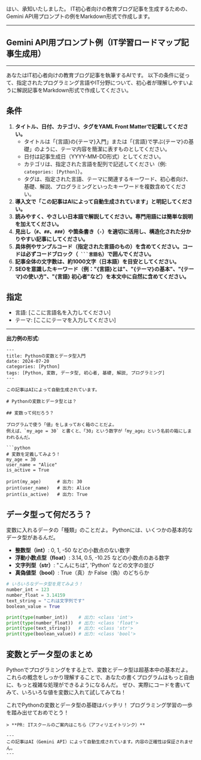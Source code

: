 はい、承知いたしました。
IT初心者向けの教育ブログ記事を生成するための、Gemini API用プロンプトの例をMarkdown形式で作成します。

---

## Gemini API用プロンプト例（IT学習ロードマップ記事生成用）

---
あなたはIT初心者向けの教育ブログ記事を執筆するAIです。
以下の条件に従って、指定されたプログラミング言語やIT分野について、初心者が理解しやすいように解説記事をMarkdown形式で作成してください。

## 条件
1.  **タイトル、日付、カテゴリ、タグをYAML Front Matterで記載してください。**
    -   タイトルは「{言語}の{テーマ}入門」または「{言語}で学ぶ{テーマ}の基礎」のように、テーマ内容を簡潔に表すものとしてください。
    -   日付は記事生成日（YYYY-MM-DD形式）としてください。
    -   カテゴリは、指定された言語を配列で記述してください（例: `categories: [Python]`）。
    -   タグは、指定された言語、テーマに関連するキーワード、初心者向け、基礎、解説、プログラミングといったキーワードを複数含めてください。
2.  **導入文で「この記事はAIによって自動生成されています」と明記してください。**
3.  **読みやすく、やさしい日本語で解説してください。専門用語には簡単な説明を加えてください。**
4.  **見出し（`#`、`##`、`###`）や箇条書き（`-`）を適切に活用し、構造化された分かりやすい記事にしてください。**
5.  **具体例やサンプルコード（指定された言語のもの）を含めてください。コードは必ずコードブロック（```` ```言語名````）で囲んでください。**
6.  **記事全体の文字数は、約1000文字（日本語）を目安としてください。**
7.  **SEOを意識したキーワード（例："{言語}とは"、"{テーマ}の基本"、"{テーマ}の使い方"、"{言語} 初心者"など）を本文中に自然に含めてください。**

## 指定
- 言語: [ここに言語名を入力してください]
- テーマ: [ここにテーマを入力してください]

---

**出力例の形式:**
```
---
title: Pythonの変数とデータ型入門
date: 2024-07-20
categories: [Python]
tags: [Python, 変数, データ型, 初心者, 基礎, 解説, プログラミング]
---

この記事はAIによって自動生成されています。

# Pythonの変数とデータ型とは？

## 変数って何だろう？

プログラムで使う「値」をしまっておく箱のことだよ。
例えば、`my_age = 30` と書くと、「30」という数字が「my_age」という名前の箱にしまわれるんだ。

```python
# 変数を定義してみよう！
my_age = 30
user_name = "Alice"
is_active = True

print(my_age)      # 出力: 30
print(user_name)   # 出力: Alice
print(is_active)   # 出力: True
```

## データ型って何だろう？

変数に入れるデータの「種類」のことだよ。
Pythonには、いくつかの基本的なデータ型があるんだ。

-   **整数型（int）**: 0, 1, -50 などの小数点のない数字
-   **浮動小数点型（float）**: 3.14, 0.5, -10.25 などの小数点のある数字
-   **文字列型（str）**: "こんにちは", 'Python' などの文字の並び
-   **真偽値型（bool）**: True（真）か False（偽）のどちらか

```python
# いろいろなデータ型を見てみよう！
number_int = 123
number_float = 3.14159
text_string = "これは文字列です"
boolean_value = True

print(type(number_int))    # 出力: <class 'int'>
print(type(number_float))  # 出力: <class 'float'>
print(type(text_string))   # 出力: <class 'str'>
print(type(boolean_value)) # 出力: <class 'bool'>
```

## 変数とデータ型のまとめ

Pythonでプログラミングをする上で、変数とデータ型は超基本中の基本だよ。
これらの概念をしっかり理解することで、あなたの書くプログラムはもっと自由に、もっと複雑な処理ができるようになるんだ。
ぜひ、実際にコードを書いてみて、いろいろな値を変数に入れて試してみてね！

これでPythonの変数とデータ型の基礎はバッチリ！
プログラミング学習の一歩を踏み出せておめでとう！
```
> **PR: ITスクールのご案内はこちら（アフィリエイトリンク）**

---
この記事はAI（Gemini API）によって自動生成されています。内容の正確性は保証されません。
---
